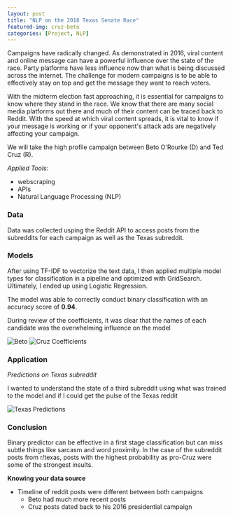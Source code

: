 ```yaml
---
layout: post
title: "NLP on the 2018 Texas Senate Race"
featured-img: cruz-beto
categories: [Project, NLP]
---
```


Campaigns have radically changed. As demonstrated in 2016, viral content and online message can have a powerful influence over the state of the race. Party platforms have less influence now than what is being discussed across the internet. The challenge for modern campaigns is to be able to effectively stay on top and get the message they want to reach voters.

With the midterm election fast approaching, it is essential for campaigns to know where they stand in the race. We know that there are many social media platforms out there and much of their content can be traced back to Reddit. With the speed at which viral content spreads, it is vital to know if your message is working or if your opponent's attack ads are negatively affecting your campaign.

We will take the high profile campaign between Beto O'Rourke (D) and Ted Cruz (R).

_Applied Tools:_

- webscraping
- APIs
- Natural Language Processing (NLP)

### Data

Data was collected usping the Reddit API to access posts from the subreddits for each campaign as well as the Texas subreddit.

### Models

After using TF-IDF to vectorize the text data, I then applied multiple model types for classification in a pipeline and optimized with GridSearch. Ultimately, I ended up using Logistic Regression.

The model was able to correctly conduct binary classification with an accuracy score of **0.94**.

During review of the coefficients, it was clear that the names of each candidate was the overwhelming influence on the model

![Beto](https://raw.githubusercontent.com/babyakja/babyakja.github.io/master/assets/img/posts/Beto-coeff.png)
![Cruz Coefficients](http://www.google.com.au/images/nav_logo7.png)

### Application
_Predictions on Texas subreddit_

I wanted to understand the state of a third subreddit using what was trained to the model and if I could get the pulse of the Texas reddit 

![Texas Predictions](https://github.com/babyakja/babyakja.github.io/blob/master/assets/img/posts/TX-subreddit.png)

### Conclusion

Binary predictor can be effective in a first stage classification but can miss subtle things like sarcasm and word proximity. In the case of the subreddit posts from r/texas, posts with the highest probability as pro-Cruz were some of the strongest insults.

__Knowing your data source__
- Timeline of reddit posts were different between both campaigns
  - Beto had much more recent posts
  - Cruz posts dated back to his 2016 presidential campaign
